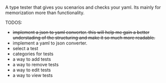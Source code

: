 A type tester that gives you scenarios and checks your yaml. Its mainly for memorization more than functionality. 

TODOS:
- ~~implement a json to yaml converter. this will help me gain a better understading of the structuring and make it so much more readable.~~
- implement a yaml to json converter.
- select a test
- categories for tests
- a way to add tests
- a way to remove tests
- a way to edit tests
- a way to view tests
